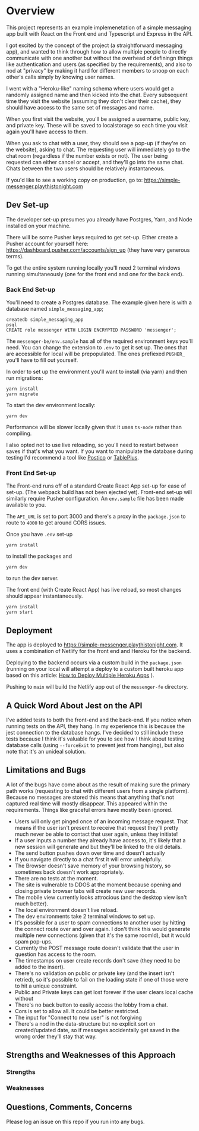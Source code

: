 # Overview

This project represents an example implemenetation of a simple messaging app built with React on the Front end and Typescript and Express in the API.

I got excited by the concept of the project (a straightforward messaging app), and wanted to think through how to allow multiple people to directly communicate with one another but without the overhead of definingn things like authentication and users (as specified by the requirements), and also to nod at "privacy" by making it hard for different members to snoop on each other's calls simply by knowing user names.

I went with a "Heroku-like" naming schema where users would get a randomly assigned name and then kicked into the chat. Every subsequent time they visit the website (assuming they don't clear their cache), they should have access to the same set of messages and name.

When you first visit the website, you'll be assigned a username, public key, and private key. These will be saved to localstorage so each time you visit again you'll have access to them.

When you ask to chat with a user, they should see a pop-up (if they're on the website), asking to chat. The requesting user will immediately go to the chat room (regardless if the number exists or not). The user being requested can either cancel or accept, and they'll go into the same chat. Chats between the two users should be relatively instantaneous.

If you'd like to see a working copy on production, go to: https://simple-messenger.playthistonight.com

## Dev Set-up

The developer set-up presumes you already have Postgres, Yarn, and Node installed on your machine.

There will be some Pusher keys required to get set-up. Either create a Pusher account for yourself here: https://dashboard.pusher.com/accounts/sign_up (they have very generous terms).

To get the entire system running locally you'll need 2 terminal windows running simultaneously (one for the front end and one for the back end).

### Back End Set-up

You'll need to create a Postgres database. The example given here is with a database named `simple_messaging_app`;

```
createdb simple_messaging_app
psql
CREATE role messenger WITH LOGIN ENCRYPTED PASSWORD 'messenger';
```

The `messenger-be/env.sample` has all of the required environment keys you'll need. You can change the extension to `.env` to get it set up. The ones that are accessible for local will be prepopulated. The ones prefiexed `PUSHER_` you'll have to fill out yourself.

In order to set up the environment you'll want to install (via yarn) and then run migrations:

```
yarn install
yarn migrate
```

To start the dev environment locally:

```
yarn dev
```

Performance will be slower locally given that it uses `ts-node` rather than compiling.

I also opted not to use live reloading, so you'll need to restart between saves if that's what you want. If you want to manipulate the database during testing I'd recommend a tool like [Postico](https://eggerapps.at/postico/) or [TablePlus](https://tableplus.com/).

### Front End Set-up

The Front-end runs off of a standard Create React App set-up for ease of set-up. (The webpack build has not been ejected yet). Front-end set-up will similarly require Pusher configuration. An `env.sample` file has been made available to you.

The `API_URL` is set to port 3000 and there's a proxy in the `package.json` to route to `4000` to get around CORS issues.

Once you have `.env` set-up

```
yarn install
```

to install the packages and

```
yarn dev
```

to run the dev server.

The front end (with Create React App) has live reload, so most changes should appear instantaneously.

```
yarn install
yarn start
```

## Deployment

The app is deployed to https://simple-messenger.playthistonight.com. It uses a combination of Netlify for the front end and Heroku for the backend.

Deploying to the backend occurs via a custom build in the `package.json` (running on your local will attempt a deploy to a custom built heroku app based on this article: [How to Deploy Multiple Heroku Apps](https://adampaxton.com/how-to-deploy-to-multiple-heroku-apps-from-the-same-git-repository/)
).

Pushing to `main` will build the Netlify app out of the `messenger-fe` directory.

## A Quick Word About Jest on the API

I've added tests to both the front-end and the back-end. If you notice when running tests on the API, they hang. In my experience this is because the jest connection to the database hangs. I've decided to still include these tests because I think it's valuable for you to see how I think about testing database calls (using `--forceExit` to prevent jest from hanging), but also note that it's an unideal solution.

## Limitations and Bugs

A lot of the bugs have come about as the result of making sure the primary path works (requesting to chat with different users from a single platform). Because no messages are stored this means that anything that's not captured real time will mostly disappear. This appeared within the requirements. Things like graceful errors have mostly been ignored.

- Users will only get pinged once of an incoming message request. That means if the user isn't present to receive that request they'll pretty much never be able to contact that user again, unless they initiate!
- If a user inputs a number they already have access to, it's likely that a new session will generate and but they'll be linked to the old details.
- The send button pushes down over time and doesn't actually
- If you navigate directly to a chat first it will error unhelpfully.
- The Browser doesn't save memory of your browsing history, so sometimes back doesn't work appropriately.
- There are no tests at the moment.
- The site is vulnerable to DDOS at the moment because opening and closing private browser tabs will create new user records.
- The mobile view currently looks attrocious (and the desktop view isn't much better).
- The local environment doesn't live reload.
- The dev environments take 2 terminal windows to set up.
- It's possible for a user to spam connections to another user by hitting the connect route over and over again. I don't think this would generate multiple new connections (given that it's the same roomId), but it would spam pop-ups.
- Currently the POST message route doesn't validate that the user in question has access to the room.
- The timestamps on user create records don't save (they need to be added to the insert).
- There's no validation on public or private key (and the insert isn't retried), so it's possible to fail on the loading state if one of those were to hit a unique constraint.
- Public and Private keys can get lost forever if the user clears local cache without
- There's no back button to easily access the lobby from a chat.
- Cors is set to allow all. It could be better restricted.
- The input for "Connect to new user" is not forgiving
- There's a nod in the data-structure but no explicit sort on created/updated date, so if messages accidentally get saved in the wrong order they'll stay that way.

## Strengths and Weaknesses of this Approach

### Strengths

### Weaknesses

## Questions, Comments, Concerns

Please log an issue on this repo if you run into any bugs.
